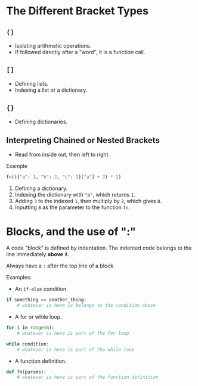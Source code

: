 # The Different Bracket Types

`()`
-
- Isolating arithmetic operations.
- If followed directly after a "word", it is a function call.

`[]`
- 
- Defining lists.
- Indexing a list or a dictionary.

`{}`
- 
- Defining dictionaries.

## Interpreting Chained or Nested Brackets
- Read from inside out, then left to right.

Example
```py
fn(({"a": 1, "b": 2, "c": 3}["a"] + 3) * 2)
```

1. Defining a dictionary.
2. Indexing the dictionary with `"a"`, which returns `1`.
3. Adding `3` to the indexed `1`, then multiply by `2`, which gives `8`.
4. Inputting `8` as the parameter to the function `fn`.

# Blocks, and the use of ":"

A code "block" is defined by indentation. The indented code belongs to the line immediately **above** it.

Always have a `:` after the top line of a block.

Examples:
- An `if-else` condition.
```py
if something == another_thing:
    # whatever is here is belongs to the condition above
```
- A for or while loop.
```py
for i in range(n):
    # whatever is here is part of the for loop

while condition:
    # whatever is here is part of the while loop
```

- A function definition.
```py
def fn(params):
    # whatever is here is part of the function definition
```
